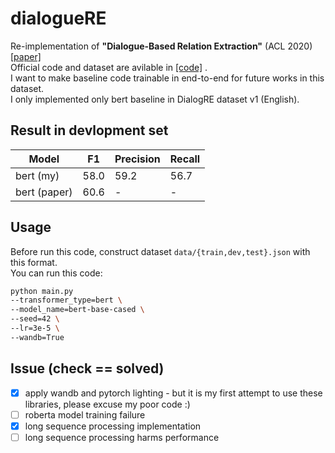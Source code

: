 # dialogueRE
Re-implementation of **"Dialogue-Based Relation Extraction"** (ACL 2020) [[paper]](https://arxiv.org/abs/2004.08056)  
Official code and dataset are avilable in [[code]](https://github.com/nlpdata/dialogre) .  
I want to make baseline code trainable in end-to-end for future works in this dataset.  
I only implemented only bert baseline in DialogRE dataset v1 (English).

## Result in devlopment set
|Model|F1|Precision|Recall|
|---|---|---|---|
|bert (my)|58.0|59.2|56.7|
|bert (paper)|60.6|-|-|


## Usage
Before run this code, construct dataset  ```data/{train,dev,test}.json``` with this format.  
You can run this code:
```bash
python main.py
--transformer_type=bert \
--model_name=bert-base-cased \
--seed=42 \
--lr=3e-5 \
--wandb=True
```

## Issue (check == solved)
- [x] apply wandb and pytorch lighting - but it is my first attempt to use these libraries, please excuse my poor code :)
- [ ] roberta model training failure
- [x] long sequence processing implementation
- [ ] long sequence processing harms performance
